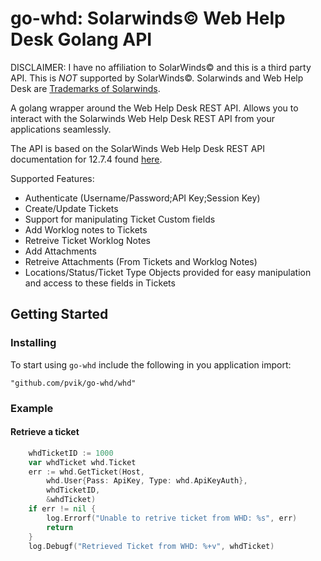# go-whd: Solarwinds© Web Help Desk Golang API

DISCLAIMER: I have no affiliation to SolarWinds© and this is a third party API. This is _NOT_ supported by SolarWinds©. Solarwinds and Web Help Desk are [Trademarks of Solarwinds](https://www.solarwinds.com/legal/trademarks).

A golang wrapper around the Web Help Desk REST API. Allows you to interact with the Solarwinds Web Help Desk REST API from your applications seamlessly.

The API is based on the SolarWinds Web Help Desk REST API documentation for 12.7.4 found [here](https://documentation.solarwinds.com/archive/pdf/whd/whdapiguide.pdf).

Supported Features:
* Authenticate (Username/Password;API Key;Session Key)
* Create/Update Tickets
* Support for manipulating Ticket Custom fields
* Add Worklog notes to Tickets
* Retreive Ticket Worklog Notes
* Add Attachments
* Retreive Attachments (From Tickets and Worklog Notes)
* Locations/Status/Ticket Type Objects provided for easy manipulation and access to these fields in Tickets

## Getting Started

### Installing

To start using `go-whd` include the following in you application import:

```
"github.com/pvik/go-whd/whd"
```

### Example

#### Retrieve a ticket

```go
	whdTicketID := 1000
	var whdTicket whd.Ticket
	err := whd.GetTicket(Host,
		whd.User{Pass: ApiKey, Type: whd.ApiKeyAuth},
		whdTicketID,
		&whdTicket)
	if err != nil {
		log.Errorf("Unable to retrive ticket from WHD: %s", err)
		return
	}
	log.Debugf("Retrieved Ticket from WHD: %+v", whdTicket)
```




